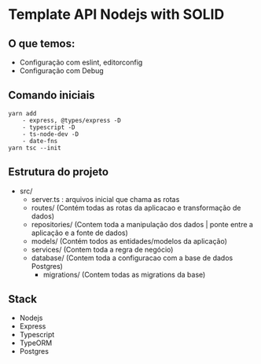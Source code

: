 # Template API Nodejs with SOLID


## O que temos:
- Configuração com eslint, editorconfig
- Configuração com Debug

## Comando iniciais

```
yarn add
    - express, @types/express -D
    - typescript -D
    - ts-node-dev -D
    - date-fns
yarn tsc --init

```

## Estrutura do projeto

- src/
    - server.ts : arquivos inicial que chama as rotas
    - routes/ (Contém todas as rotas da aplicacao e transformação de dados)
    - repositories/ (Contem toda a manipulação dos dados | ponte entre a aplicação e a fonte de dados)
    - models/ (Contém todos as entidades/modelos da aplicação)
    - services/ (Contem toda a regra de negócio)
    - database/ (Contem toda a configuracao com a base de dados Postgres)
        - migrations/ (Contem todas as migrations da base)

## Stack

- Nodejs
- Express
- Typescript
- TypeORM
- Postgres
